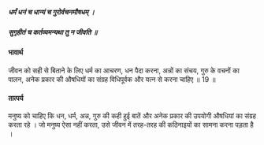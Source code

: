 ##### धर्मं धनं च धान्यं च गुरोर्वचनमौषधम् ।
##### सुगृहीतं च कर्तव्यमन्यथा तु न जीवति ॥

#### भावार्थ

जीवन को सही से बिताने के लिए धर्म का आचरण, धन पैदा करना, अन्नों का संचय, गुरु के वचनों का पालन, अनेक प्रकार की औषधियों का संग्रह विधिपूर्वक और यत्न से करना चाहिए ॥ 19 ॥

#### तात्पर्य

मनुष्य को चाहिए कि धन, धर्म, अन्न, गुरु की कही हुई बातें और अनेक प्रकार की उपयोगी औषधियां का संग्रह करता रहे । जो मनुष्य ऐसा नहीं करता, उसे जीवन में तरह-तरह की कठिनाइयों का सामना करना पड़ता है ।